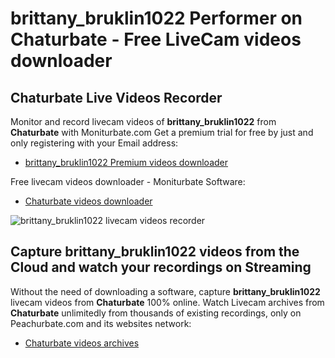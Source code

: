 # brittany_bruklin1022 Performer on Chaturbate - Free LiveCam videos downloader

## Chaturbate Live Videos Recorder

Monitor and record livecam videos of **brittany_bruklin1022** from **Chaturbate** with Moniturbate.com
Get a premium trial for free by just and only registering with your Email address:
* [brittany_bruklin1022 Premium videos downloader](https://moniturbate.com/request-demo-licence-key.html)

Free livecam videos downloader - Moniturbate Software:
* [Chaturbate videos downloader](https://moniturbate.com/moniturbate-download-software.html)

![brittany_bruklin1022 livecam videos recorder](https://peachurnet.com/templates/moniturbate-software.png)


## Capture brittany_bruklin1022 videos from the Cloud and watch your recordings on Streaming

Without the need of downloading a software, capture **brittany_bruklin1022** livecam videos from **Chaturbate** 100% online.
Watch Livecam archives from **Chaturbate** unlimitedly from thousands of existing recordings, only on Peachurbate.com and its websites network:
* [Chaturbate videos archives](https://peachurnet.com/)